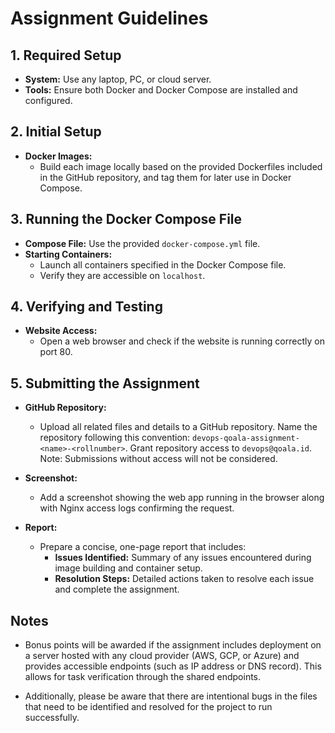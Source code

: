 # Assignment Guidelines

## 1. Required Setup
- **System:** Use any laptop, PC, or cloud server.
- **Tools:** Ensure both Docker and Docker Compose are installed and configured.

## 2. Initial Setup
- **Docker Images:**
  - Build each image locally based on the provided Dockerfiles included in the GitHub repository, and tag them for later use in Docker Compose.

## 3. Running the Docker Compose File
- **Compose File:** Use the provided `docker-compose.yml` file.
- **Starting Containers:**
  - Launch all containers specified in the Docker Compose file.
  - Verify they are accessible on `localhost`.

## 4. Verifying and Testing
- **Website Access:**
  - Open a web browser and check if the website is running correctly on port 80.

## 5. Submitting the Assignment
- **GitHub Repository:**
  - Upload all related files and details to a GitHub repository. Name the repository following this convention: `devops-qoala-assignment-<name>-<rollnumber>`. Grant repository access to `devops@qoala.id`. Note: Submissions without access will not be considered.
  
- **Screenshot:**
  - Add a screenshot showing the web app running in the browser along with Nginx access logs confirming the request.
  
- **Report:**
  - Prepare a concise, one-page report that includes:
    - **Issues Identified:** Summary of any issues encountered during image building and container setup.
    - **Resolution Steps:** Detailed actions taken to resolve each issue and complete the assignment.

## Notes
- Bonus points will be awarded if the assignment includes deployment on a server hosted with any cloud provider (AWS, GCP, or Azure) and provides accessible endpoints (such as IP address or DNS record). This allows for task verification through the shared endpoints.
  
- Additionally, please be aware that there are intentional bugs in the files that need to be identified and resolved for the project to run successfully.
